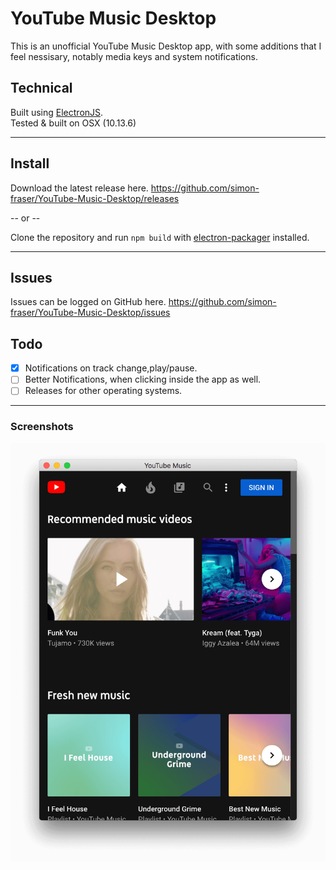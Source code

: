 # YouTube Music Desktop

This is an unofficial YouTube Music Desktop app, with some additions that I feel nessisary, notably media keys and system notifications.

## Technical

Built using [ElectronJS](https://electronjs.org/).<br>
Tested & built on OSX (10.13.6)

---

## Install

Download the latest release here.
https://github.com/simon-fraser/YouTube-Music-Desktop/releases

-- or --

Clone the repository and run `npm build` with [electron-packager](https://github.com/electron-userland/electron-packager) installed.

---

## Issues

Issues can be logged on GitHub here. https://github.com/simon-fraser/YouTube-Music-Desktop/issues

## Todo

- [X] Notifications on track change,play/pause.
- [ ] Better Notifications, when clicking inside the app as well.
- [ ] Releases for other operating systems.

---

### Screenshots

![Opening Screenshot](assets/pics/start-screenshot.png)